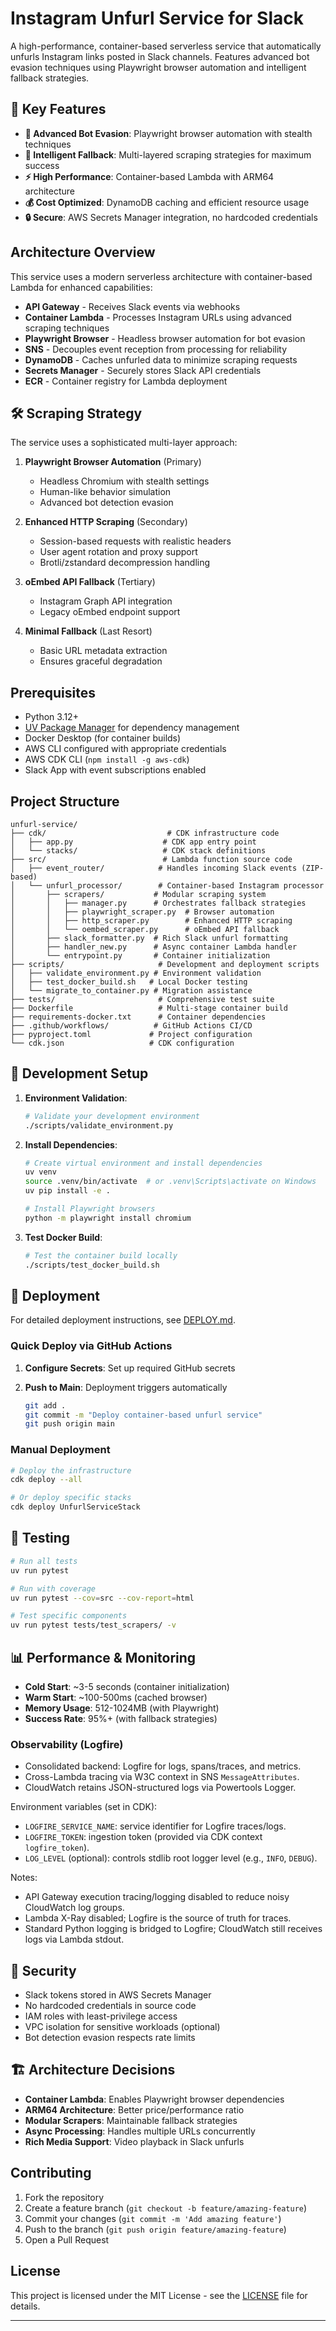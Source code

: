 # Instagram Unfurl Service for Slack

A high-performance, container-based serverless service that automatically unfurls Instagram links posted in Slack channels. Features advanced bot evasion techniques using Playwright browser automation and intelligent fallback strategies.

## 🚀 Key Features

- **🤖 Advanced Bot Evasion**: Playwright browser automation with stealth techniques
- **🔄 Intelligent Fallback**: Multi-layered scraping strategies for maximum success
- **⚡ High Performance**: Container-based Lambda with ARM64 architecture
- **💰 Cost Optimized**: DynamoDB caching and efficient resource usage
- **🔒 Secure**: AWS Secrets Manager integration, no hardcoded credentials

## Architecture Overview

This service uses a modern serverless architecture with container-based Lambda for enhanced capabilities:

- **API Gateway** - Receives Slack events via webhooks
- **Container Lambda** - Processes Instagram URLs using advanced scraping techniques
- **Playwright Browser** - Headless browser automation for bot evasion
- **SNS** - Decouples event reception from processing for reliability  
- **DynamoDB** - Caches unfurled data to minimize scraping requests
- **Secrets Manager** - Securely stores Slack API credentials
- **ECR** - Container registry for Lambda deployment

## 🛠️ Scraping Strategy

The service uses a sophisticated multi-layer approach:

1. **Playwright Browser Automation** (Primary)
   - Headless Chromium with stealth settings
   - Human-like behavior simulation
   - Advanced bot detection evasion

2. **Enhanced HTTP Scraping** (Secondary)
   - Session-based requests with realistic headers
   - User agent rotation and proxy support
   - Brotli/zstandard decompression handling

3. **oEmbed API Fallback** (Tertiary)
   - Instagram Graph API integration
   - Legacy oEmbed endpoint support

4. **Minimal Fallback** (Last Resort)
   - Basic URL metadata extraction
   - Ensures graceful degradation

## Prerequisites

- Python 3.12+
- [UV Package Manager](https://github.com/astral-sh/uv) for dependency management
- Docker Desktop (for container builds)
- AWS CLI configured with appropriate credentials
- AWS CDK CLI (`npm install -g aws-cdk`)
- Slack App with event subscriptions enabled

## Project Structure

```text
unfurl-service/
├── cdk/                           # CDK infrastructure code
│   ├── app.py                    # CDK app entry point
│   └── stacks/                   # CDK stack definitions
├── src/                          # Lambda function source code
│   ├── event_router/            # Handles incoming Slack events (ZIP-based)
│   └── unfurl_processor/        # Container-based Instagram processor
│       ├── scrapers/           # Modular scraping system
│       │   ├── manager.py      # Orchestrates fallback strategies
│       │   ├── playwright_scraper.py  # Browser automation
│       │   ├── http_scraper.py        # Enhanced HTTP scraping
│       │   └── oembed_scraper.py      # oEmbed API fallback
│       ├── slack_formatter.py  # Rich Slack unfurl formatting
│       ├── handler_new.py      # Async container Lambda handler
│       └── entrypoint.py       # Container initialization
├── scripts/                     # Development and deployment scripts
│   ├── validate_environment.py # Environment validation
│   ├── test_docker_build.sh   # Local Docker testing
│   └── migrate_to_container.py # Migration assistance
├── tests/                       # Comprehensive test suite
├── Dockerfile                   # Multi-stage container build
├── requirements-docker.txt      # Container dependencies
├── .github/workflows/          # GitHub Actions CI/CD
├── pyproject.toml             # Project configuration
└── cdk.json                   # CDK configuration
```

## 🔧 Development Setup

1. **Environment Validation**:

   ```bash
   # Validate your development environment
   ./scripts/validate_environment.py
   ```

2. **Install Dependencies**:

   ```bash
   # Create virtual environment and install dependencies
   uv venv
   source .venv/bin/activate  # or .venv\Scripts\activate on Windows
   uv pip install -e .
   
   # Install Playwright browsers
   python -m playwright install chromium
   ```

3. **Test Docker Build**:

   ```bash
   # Test the container build locally
   ./scripts/test_docker_build.sh
   ```

## 🚢 Deployment

For detailed deployment instructions, see [DEPLOY.md](DEPLOY.md).

### Quick Deploy via GitHub Actions

1. **Configure Secrets**: Set up required GitHub secrets
2. **Push to Main**: Deployment triggers automatically

   ```bash
   git add .
   git commit -m "Deploy container-based unfurl service"
   git push origin main
   ```

### Manual Deployment

```bash
# Deploy the infrastructure
cdk deploy --all

# Or deploy specific stacks
cdk deploy UnfurlServiceStack
```

## 🧪 Testing

```bash
# Run all tests
uv run pytest

# Run with coverage
uv run pytest --cov=src --cov-report=html

# Test specific components
uv run pytest tests/test_scrapers/ -v
```

## 📊 Performance & Monitoring

- **Cold Start**: ~3-5 seconds (container initialization)
- **Warm Start**: ~100-500ms (cached browser)
- **Memory Usage**: 512-1024MB (with Playwright)
- **Success Rate**: 95%+ (with fallback strategies)

### Observability (Logfire)

- Consolidated backend: Logfire for logs, spans/traces, and metrics.
- Cross-Lambda tracing via W3C context in SNS `MessageAttributes`.
- CloudWatch retains JSON-structured logs via Powertools Logger.

Environment variables (set in CDK):

- `LOGFIRE_SERVICE_NAME`: service identifier for Logfire traces/logs.
- `LOGFIRE_TOKEN`: ingestion token (provided via CDK context `logfire_token`).
- `LOG_LEVEL` (optional): controls stdlib root logger level (e.g., `INFO`, `DEBUG`).

Notes:

- API Gateway execution tracing/logging disabled to reduce noisy CloudWatch log groups.
- Lambda X-Ray disabled; Logfire is the source of truth for traces.
- Standard Python logging is bridged to Logfire; CloudWatch still receives logs via Lambda stdout.

## 🔐 Security

- Slack tokens stored in AWS Secrets Manager
- No hardcoded credentials in source code
- IAM roles with least-privilege access
- VPC isolation for sensitive workloads (optional)
- Bot detection evasion respects rate limits

## 🏗️ Architecture Decisions

- **Container Lambda**: Enables Playwright browser dependencies
- **ARM64 Architecture**: Better price/performance ratio
- **Modular Scrapers**: Maintainable fallback strategies
- **Async Processing**: Handles multiple URLs concurrently
- **Rich Media Support**: Video playback in Slack unfurls

## Contributing

1. Fork the repository
2. Create a feature branch (`git checkout -b feature/amazing-feature`)
3. Commit your changes (`git commit -m 'Add amazing feature'`)
4. Push to the branch (`git push origin feature/amazing-feature`)
5. Open a Pull Request

## License

This project is licensed under the MIT License - see the [LICENSE](LICENSE) file for details.

---
<!-- Deployment trigger: 2025-06-08 23:59:45 UTC -->
